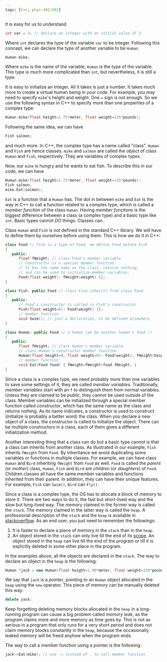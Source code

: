 ```yaml
---
tags: [C++, phys-492/592]
---
```


It is easy for us to understand

``` c++
int var = 3; // declare an integer with an initial value of 3
```

Where `int` declares the type of the variable `var` to be integer. Following this concept, we can declare the type of another variable to be `Human`:

``` c++
Human mike;
```

Where `mike` is the name of the variable, `Human` is the type of the variable. This type is much more complicated than `int`, but nevertheless, it is still a type.

It is easy to initialize an integer. All it takes is just a number. It takes much more to create a virtual human being in your code. For example, you may need to specify `mike`'s height and weight. One `=` sign is not enough. So we use the following syntax in C++ to specify more than one properties of a complex type:

``` c++
Human mike(float height=1.75*meter, float weight=135*pounds);
```

Following the same idea, we can have

``` c++
Fish salmon;
```

and much more. In C++, the complex type has a name called "class". `Human` and `Fish` are hence classes. `mike` and `salmon` are called the *object* of class `Human` and `Fish`, respectively. They are variables of complex types.

Now, our `mike` is hungry and he wants to eat fish. To describe this in our code, we can have

``` c++
Human mike(float height=1.75*meter, float weight=135*pounds);
Fish salmon;
mike.Eat(salmon);
```

`Eat` is a function that a `Human` has. The dot in between `mike` and `Eat` is the way in C++ to call a function related to a complex type, which is called a *member function* of the class `Human`. Having *member functions* is the biggest difference between a class (a complex type) and a basic type like `int`. Basic types cannot *DO* things. Classes can.

Class `Human` and `Fish` is not defined in the standard C++ library. We will have to define them by ourselves before using them. This is how we do it in C++:

``` c++
class Food // Fish is a type of Food, we define Food before Fish
{
   public:
      float fWeight; // class Food's member variable
      // Constructor is a special member function.
      // It has the same name as the class, returns nothing,
      // and can be used to initialize member variables.
      Food(float weight): fWeight(weight) {};
}

class Fish: public Food // class Fish inherits from class Food
{
   public:
      // Food's constructor is called in Fish's constructor
      Fish(float weight=0): Food(weight) {};
      // member function
      void Swim(); // just a declaration, to be defined elsewhere
}

class Human: public Food // a human can be another human's food :)
{
   public:
      float fHeight; // class Human's member variable
      // class Human's constructor member function
      Human(float height=0, float weight=0): Food(weight), fHeight(height) {};
      // member function
      void Eat(Food food) { fWeight=fWeight+food.fWeight; }
}
```

Since a class is a complex type, we need probably more than one variables to save some settings of it, they are called *member variables*. Traditionally, *member variables* start with an `f` to distinguish them from normal variables. Unless they are claimed to be *public*, they cannot be used outside of the class. Member variables can be initialized through a special member function called *constructor*, which has the same name as the class and returns nothing. As its name indicates, a constructor is used to construct (initialize is probably a better word) the class. When you declare a new object of a class, the constructor is called to initialize the object. There can be multiple constructors in a class, each of them gives a different initialization method.

Another interesting thing that a class can do but a basic type cannot is that a class can inherits from another class. As illustrated in our example, `Fish` inherits `fWeight` from `Food`. By inheritance we avoid duplicating some variables or functions in multiple classes. For example, we can have class `Human` and `Bird` inheriting `fWeight` from `Food` as well. `Food` is called the *parent* (or *mother*) class, `Human`, `Fish` and `Bird` are *children* (or *daughters*) of `Food`. Children classes all have the same member variables and functions inherited from their parent. In addition, they can have their unique features. For example, `Fish` can `Swim()`, `Bird` can `Fly()`.

Since a class is a complex type, the OS has to allocate a block of memory to store it. There are two ways to do it, the fast but short-lived way and the slow but long-lived way. The memory claimed in the former way is called the `stack`. The memory claimed in the latter way is called the `heap`. A professional description of the `stack` and the `heap` is available in [stackoverflow][]. As an end user, you just need to remember the followings:

1. It is faster to declare a piece of memory in the `stack` than in the `heap`.
2. An object stored in the `stack` can only live till the end of its [scope](http://en.cppreference.com/w/cpp/language/scope). An object stored in the `heap` can live till the end of the program or till it is explicitly deleted in some other place in the program.

In the examples above, all the objects are declared in the `stack`. The way to declare an object in the `heap` is the following:

``` c++
Human *jack = new Human(float height=1.90*meter, float weight=158*pounds);
```

We say that `jack` is a *pointer*, pointing to an `Human` object allocated in the `heap` using the `new` operator. This piece of memory can be manually deleted this way:

``` c++
delete jack;
```

Keep forgetting deleting memory blocks allocated in the `heap` in a long-running program can cause a big problem called *memory leak*, as the program claims more and more memory as time goes by. This is not as serious in a program that only runs for a very short period and does not claim memory blocks constantly in the `heap`, because the occasionally leaked memory will be freed anyhow when the program ends.

The way to call a member function using a pointer is the following:

``` c++
jack->Eat(mike); // use -> instead of . to call member function
```

[stackoverflow]:http://stackoverflow.com/questions/79923/what-and-where-are-the-stack-and-heap
